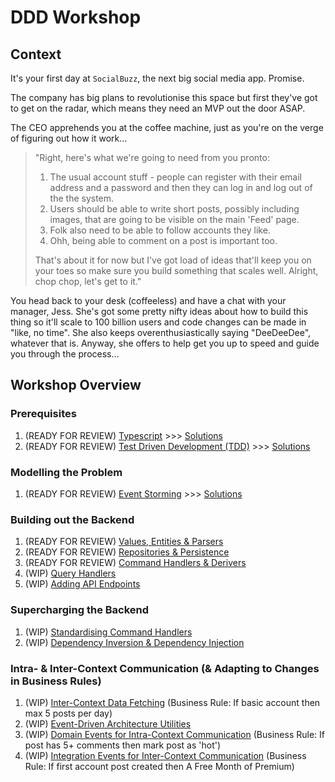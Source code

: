 # DDD Workshop

## Context

It's your first day at `SocialBuzz`, the next big social media app. Promise.

The company has big plans to revolutionise this space but first they've got to get on the radar, which means they need an MVP out the door ASAP.

The CEO apprehends you at the coffee machine, just as you're on the verge of figuring out how it work...

> "Right, here's what we're going to need from you pronto:
>
> 1. The usual account stuff - people can register with their email address and a password and then they can log in and log out of the the system.
> 2. Users should be able to write short posts, possibly including images, that are going to be visible on the main 'Feed' page.
> 3. Folk also need to be able to follow accounts they like.
> 4. Ohh, being able to comment on a post is important too.
>
> That's about it for now but I've got load of ideas that'll keep you on your toes so make sure you build something that scales well. Alright, chop chop, let's get to it."

You head back to your desk (coffeeless) and have a chat with your manager, Jess. She's got some pretty nifty ideas about how to build this thing so it'll scale to 100 billion users and code changes can be made in "like, no time". She also keeps overenthusiastically saying "DeeDeeDee", whatever that is. Anyway, she offers to help get you up to speed and guide you through the process...

## Workshop Overview

### Prerequisites

1. (READY FOR REVIEW) [Typescript](https://github.com/PensionBee/ddd-workshop/tree/typescript) >>> [Solutions](https://github.com/PensionBee/ddd-workshop/tree/typescript-solutions)
2. (READY FOR REVIEW) [Test Driven Development (TDD)](https://github.com/PensionBee/ddd-workshop/tree/tdd) >>> [Solutions](https://github.com/PensionBee/ddd-workshop/tree/tdd-solutions)

### Modelling the Problem

1. (READY FOR REVIEW) [Event Storming](https://github.com/PensionBee/ddd-workshop/tree/event-storming) >>> [Solutions](https://github.com/PensionBee/ddd-workshop/tree/event-storming-solutions)

### Building out the Backend

1. (READY FOR REVIEW) [Values, Entities & Parsers](https://github.com/PensionBee/ddd-workshop/tree/values-entities-and-parsers)
2. (READY FOR REVIEW) [Repositories & Persistence](https://github.com/PensionBee/ddd-workshop/tree/repositories-and-persistence)
3. (READY FOR REVIEW) [Command Handlers & Derivers](https://github.com/PensionBee/ddd-workshop/tree/command-handlers-and-derivers)
4. (WIP) [Query Handlers](https://github.com/PensionBee/ddd-workshop/tree/query-handlers)
5. (WIP) [Adding API Endpoints](https://github.com/PensionBee/ddd-workshop/tree/adding-api-endpoints)

### Supercharging the Backend

1. (WIP) [Standardising Command Handlers](https://github.com/PensionBee/ddd-workshop/tree/standardising-command-handlers)
2. (WIP) [Dependency Inversion & Dependency Injection](https://github.com/PensionBee/ddd-workshop/tree/dependency-inversion-injection)

### Intra- & Inter-Context Communication (& Adapting to Changes in Business Rules)

1. (WIP) [Inter-Context Data Fetching](https://github.com/PensionBee/ddd-workshop/tree/inter-context-data-fetching) (Business Rule: If basic account then max 5 posts per day)
2. (WIP) [Event-Driven Architecture Utilities](https://github.com/PensionBee/ddd-workshop/tree/event-driven-architecture-utils)
3. (WIP) [Domain Events for Intra-Context Communication](https://github.com/PensionBee/ddd-workshop/tree/domain-events) (Business Rule: If post has 5+ comments then mark post as 'hot')
4. (WIP) [Integration Events for Inter-Context Communication](https://github.com/PensionBee/ddd-workshop/tree/integration-events) (Business Rule: If first account post created then A Free Month of Premium)
